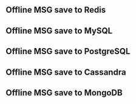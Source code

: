 ## Offline MSG save to Redis

## Offline MSG save to MySQL

## Offline MSG save to PostgreSQL

## Offline MSG save to Cassandra

## Offline MSG save to MongoDB